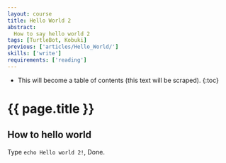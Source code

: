 ```yaml
---
layout: course
title: Hello World 2
abstract:
  How to say hello world 2
tags: [TurtleBot, Kobuki]
previous: ['articles/Hello_World/']
skills: ['write']
requirements: ['reading']
---
```




* This will become a table of contents (this text will be scraped).
{:toc}

# {{ page.title }}

## How to hello world

Type `echo Hello world 2!`, Done.
